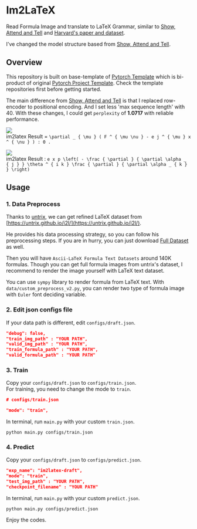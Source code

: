 # Im2LaTeX

Read Formula Image and translate to LaTeX Grammar, similar to [Show, Attend and Tell](https://arxiv.org/abs/1502.03044) and [Harvard's paper and dataset](http://lstm.seas.harvard.edu/latex/).

I've changed the model structure based from [Show, Attend and Tell](https://arxiv.org/abs/1502.03044). 

## Overview

This repository is built on base-template of [Pytorch Template](https://github.com/YongWookHa/pytorch-template) which is bi-product of original [Pytorch Project Template](https://github.com/moemen95/Pytorch-Project-Template). Check the template repositories first before getting started.


The main difference from [Show, Attend and Tell](https://arxiv.org/abs/1502.03044) is that I replaced row-encoder to positional encoding. And I set less 'max sequence length' with 40. With these changes, I could get `perplexity` of **1.0717** with reliable performance.

![](https://www.dropbox.com/s/r3iqjttuqi20jxt/im2latex_0.png?raw=1)  
im2latex Result = `\partial _ { \mu } ( F ^ { \mu \nu } - e j ^ { \mu } x ^ { \nu } ) : 0 .`

![](https://www.dropbox.com/s/fl1kteqtyd15y72/im2latex_1.png?raw=1)  
im2latex Result : `e x p \left( - \frac { \partial } { \partial \alpha _ { j } } \theta ^ { i k } \frac { \partial } { \partial \alpha _ { k } } \right)`

## Usage

### 1. Data Preprocess

Thanks to [untrix](https://github.com/untrix), we can get refined LaTeX dataset from [https://untrix.github.io/i2l/](https://untrix.github.io/i2l/).

He provides his data processing strategy, so you can follow his preprocessing steps. 
If you are in hurry, you can just download [Full Dataset](https://untrix.github.io/i2l/140k_download.html) as well.

Then you will have `Ascii-LaTeX Formula Text Datasets` around 140K formulas. Though you can get full formula images from untrix's dataset, I recommend to render the image yourself with LaTeX text dataset. 

You can use `sympy` library to render formula from LaTeX text. With `data/custom_preprocess_v2.py`, you can render two type of formula image with `Euler` font deciding variable.

### 2. Edit json configs file

If your data path is different, edit `configs/draft.json`.

```json
"debug": false,
"train_img_path" : "YOUR PATH",
"valid_img_path" : "YOUR PATH",
"train_formula_path" : "YOUR PATH",
"valid_formula_path" : "YOUR PATH"
```

### 3. Train  
Copy your `configs/draft.json` to `configs/train.json`.  
For training, you need to change the mode to `train`.
```json
# configs/train.json

"mode": "train",
```

In terminal, run `main.py` with your custom `train.json`.  

```shell  
python main.py configs/train.json  
```

### 4. Predict  
Copy your `configs/draft.json` to `configs/predict.json`.  

```json
"exp_name": "im2latex-draft",
"mode": "train",
"test_img_path" : "YOUR PATH",
"checkpoint_filename" : "YOUR PATH"
```

In terminal, run `main.py` with your custom `predict.json`.  

```shell
python main.py configs/predict.json
```

Enjoy the codes.